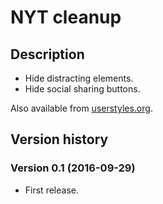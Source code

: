 # NYT cleanup

## Description

- Hide distracting elements.
- Hide social sharing buttons.

Also available from [userstyles.org](https://userstyles.org/styles/133250/nyt-cleanup).

## Version history

### Version 0.1 (2016-09-29)

- First release.
